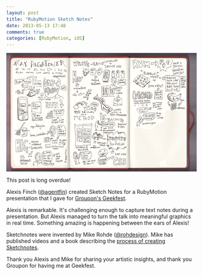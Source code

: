 ```yaml
---
layout: post
title: "RubyMotion Sketch Notes"
date: 2013-05-13 17:48
comments: true
categories: [RubyMotion, iOS]
---
```

<img src="/images/rubymotion-sketchnotes.jpg" width="600" height="313"
alt="RubyMotion Sketchnotes" title="RubyMotion Sketchnotes"
align="center">

This post is long overdue!

Alexis Finch ([@agentfin](https://twitter.com/agentFin)) created Sketch Notes for a RubyMotion presentation that I gave for [Groupon's Geekfest](http://meetup.com/geekfest). 

Alexis is remarkable. It's challenging enough to capture text notes during a presentation. But Alexis managed to turn the talk into meaningful graphics in real time. Something amazing is happening between the ears of Alexis!

Sketchnotes were invented by Mike Rohde ([@rohdesign](http://twitter.com/rohdesign)). Mike has published videos and a book describing the [process of creating Sketchnotes](http://rohdesign.com/sketchnotes/).

Thank you Alexis and Mike for sharing your artistic insights, and thank you Groupon for having me at Geekfest.

